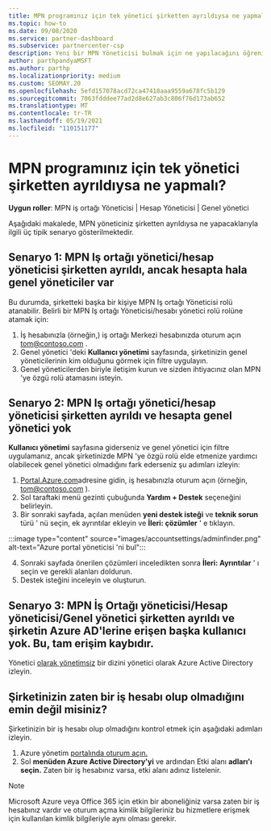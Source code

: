 ```yaml
---
title: MPN programınız için tek yönetici şirketten ayrıldıysa ne yapmalı?
ms.topic: how-to
ms.date: 09/08/2020
ms.service: partner-dashboard
ms.subservice: partnercenter-csp
description: Yeni bir MPN Yöneticisi bulmak için ne yapılacağını öğrenin veya şirketinizin genel yöneticisinden yardım alın. Ayrıca, yeni bir Iş ortağı merkezi genel Yöneticisi ekleme hakkında bilgi edinin.
author: parthpandyaMSFT
ms.author: parthp
ms.localizationpriority: medium
ms.custom: SEOMAY.20
ms.openlocfilehash: 5efd157078acd72ca47418aaa9559a678fc5b129
ms.sourcegitcommit: 7063fdddee77ad2d8e627ab3c806f76d173ab652
ms.translationtype: MT
ms.contentlocale: tr-TR
ms.lasthandoff: 05/19/2021
ms.locfileid: "110151177"
---
```

# <a name="what-to-do-if-the-only-admin-for-your-mpn-program-has-left-the-company"></a>MPN programınız için tek yönetici şirketten ayrıldıysa ne yapmalı?

**Uygun roller**: MPN iş ortağı Yöneticisi | Hesap Yöneticisi | Genel yönetici

Aşağıdaki makalede, MPN yöneticiniz şirketten ayrıldıysa ne yapacaklarıyla ilgili üç tipik senaryo gösterilmektedir.

## <a name="scenario-1-mpn-partner-adminaccount-admin-has-left-the-company-but-there-are-still-global-admins-in-the-account"></a>Senaryo 1: MPN Iş ortağı yönetici/hesap yöneticisi şirketten ayrıldı, ancak hesapta hala genel yöneticiler var

Bu durumda, şirketteki başka bir kişiye MPN Iş ortağı Yöneticisi rolü atanabilir. Belirli bir MPN Iş ortağı Yöneticisi/hesabı yönetici rolü rolüne atamak için:

1. İş hesabınızla (örneğin,) iş ortağı Merkezi hesabınızda oturum açın tom@contoso.com .
1. Genel yönetici 'deki **Kullanıcı yönetimi** sayfasında, şirketinizin genel yöneticilerinin kim olduğunu görmek için filtre uygulayın. 
1. Genel yöneticilerden biriyle iletişim kurun ve sizden ihtiyacınız olan MPN 'ye özgü rolü atamasını isteyin. 

## <a name="scenario-2-mpn-partner-adminaccount-admin-has-left-the-company-and-there-are-no-global-admins-in-the-account"></a>Senaryo 2: MPN Iş ortağı yönetici/hesap yöneticisi şirketten ayrıldı ve hesapta genel yönetici yok 

**Kullanıcı yönetimi** sayfasına giderseniz ve genel yönetici için filtre uygulamanız, ancak şirketinizde MPN 'ye özgü rolü elde etmenize yardımcı olabilecek genel yönetici olmadığını fark ederseniz şu adımları izleyin:

1. [Portal.Azure.com](https://ms.portal.azure.com/)adresine gidin, iş hesabınızla oturum açın (örneğin, tom@contoso.com ). 
1. Sol taraftaki menü gezinti çubuğunda **Yardım + Destek** seçeneğini belirleyin.
1. Bir sonraki sayfada, açılan menüden **yeni destek isteği** ve **teknik sorun** türü ' nü seçin, ek ayrıntılar ekleyin ve **İleri: çözümler** ' e tıklayın.

:::image type="content" source="images/accountsettings/adminfinder.png" alt-text="Azure portal yöneticisi 'ni bul":::

4. Sonraki sayfada önerilen çözümleri inceledikten sonra **İleri: Ayrıntılar** ' ı seçin ve gerekli alanları doldurun.
1. Destek isteğini inceleyin ve oluşturun.


## <a name="scenario-3-mpn-partner-adminaccount-adminglobal-admin-has-left-the-company-and-there-are-no-other-users-who-can-access-the-companys-azure-ad-this-is-a-complete-loss-of-access"></a>Senaryo 3: MPN İş Ortağı yöneticisi/Hesap yöneticisi/Genel yönetici şirketten ayrıldı ve şirketin Azure AD'lerine erişen başka kullanıcı yok. Bu, tam erişim kaybıdır.

Yönetici [olarak yönetimsiz](/azure/active-directory/users-groups-roles/domains-admin-takeover#internal-admin-takeover) bir dizini yönetici olarak Azure Active Directory izleyin.

## <a name="not-sure-if-your-company-already-has-a-work-account"></a>Şirketinizin zaten bir iş hesabı olup olmadığını emin değil misiniz?

Şirketinizin bir iş hesabı olup olmadığını kontrol etmek için aşağıdaki adımları izleyin.

1. Azure yönetim [portalında oturum açın.](https://ms.portal.azure.com)
2. Sol **menüden Azure Active Directory'yi** ve ardından Etki alanı **adları'ı seçin.**
Zaten bir iş hesabınız varsa, etki alanı adınız listelenir.

>[!Note]
>Microsoft Azure veya Office 365 için etkin bir aboneliğiniz varsa zaten bir iş hesabınız vardır ve oturum açma kimlik bilgileriniz bu hizmetlere erişmek için kullanılan kimlik bilgileriyle aynı olması gerekir.